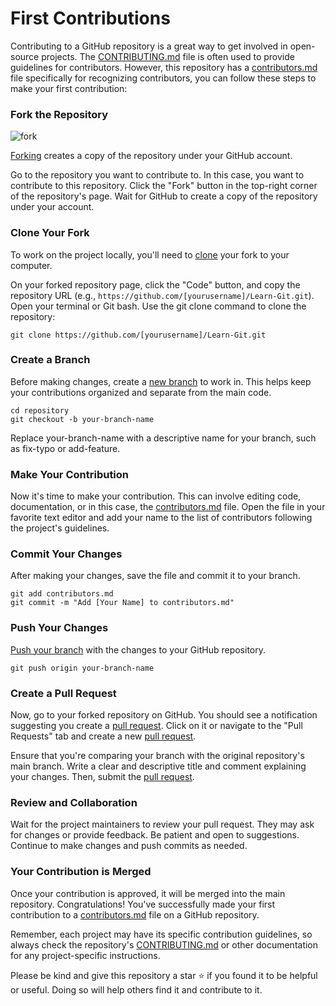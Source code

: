 # First Contributions

Contributing to a GitHub repository is a great way to get involved in open-source projects. The [CONTRIBUTING.md](https://github.com/rcallaby/Learn-Git/blob/main/CONTRIBUTING.md) file is often used to provide guidelines for contributors. However, this repository has a [contributors.md](https://github.com/rcallaby/Learn-Git/blob/main/CONTRIBUTORS.md) file specifically for recognizing contributors, you can follow these steps to make your first contribution:

### Fork the Repository

![fork]([First-Contributions/fork.png](https://github.com/RileeyL/Learn-Git/blob/f12392c89debfa0e26fb8018536e00d7a635d5ac/First-Contributions/fork.png))

[Forking](https://docs.github.com/en/get-started/quickstart/fork-a-repo) creates a copy of the repository under your GitHub account.

Go to the repository you want to contribute to. In this case, you want to contribute to this repository.
Click the "Fork" button in the top-right corner of the repository's page.
Wait for GitHub to create a copy of the repository under your account.

### Clone Your Fork

To work on the project locally, you'll need to [clone](https://docs.github.com/en/get-started/quickstart/fork-a-repo#cloning-your-forked-repository) your fork to your computer.

On your forked repository page, click the "Code" button, and copy the repository URL (e.g., `https://github.com/[yourusername]/Learn-Git.git`).
Open your terminal or Git bash.
Use the git clone command to clone the repository:
```
git clone https://github.com/[yourusername]/Learn-Git.git

```
### Create a Branch

Before making changes, create a [new branch](https://docs.github.com/en/issues/tracking-your-work-with-issues/creating-a-branch-for-an-issue) to work in. This helps keep your contributions organized and separate from the main code.

```
cd repository
git checkout -b your-branch-name

```
Replace your-branch-name with a descriptive name for your branch, such as fix-typo or add-feature.

### Make Your Contribution

Now it's time to make your contribution. This can involve editing code, documentation, or in this case, the [contributors.md](https://github.com/rcallaby/Learn-Git/blob/main/CONTRIBUTORS.md) file. Open the file in your favorite text editor and add your name to the list of contributors following the project's guidelines.

### Commit Your Changes

After making your changes, save the file and commit it to your branch.

```
git add contributors.md
git commit -m "Add [Your Name] to contributors.md"

```
### Push Your Changes

[Push your branch](https://docs.github.com/en/desktop/contributing-and-collaborating-using-github-desktop/making-changes-in-a-branch/pushing-changes-to-github) with the changes to your GitHub repository.

```
git push origin your-branch-name
```
### Create a Pull Request

Now, go to your forked repository on GitHub. You should see a notification suggesting you create a [pull request](https://docs.github.com/en/pull-requests). Click on it or navigate to the "Pull Requests" tab and create a new [pull request](https://docs.github.com/en/pull-requests).

Ensure that you're comparing your branch with the original repository's main branch. Write a clear and descriptive title and comment explaining your changes. Then, submit the [pull request](https://docs.github.com/en/pull-requests).

### Review and Collaboration

Wait for the project maintainers to review your pull request. They may ask for changes or provide feedback. Be patient and open to suggestions. Continue to make changes and push commits as needed.

### Your Contribution is Merged

Once your contribution is approved, it will be merged into the main repository. Congratulations! You've successfully made your first contribution to a [contributors.md](https://github.com/rcallaby/Learn-Git/blob/main/CONTRIBUTORS.md) file on a GitHub repository.

Remember, each project may have its specific contribution guidelines, so always check the repository's [CONTRIBUTING.md](https://github.com/rcallaby/Learn-Git/blob/main/CONTRIBUTING.md) or other documentation for any project-specific instructions.

Please be kind and give this repository a star ⭐ if you found it to be helpful or useful. Doing so will help others find it and contribute to it.
